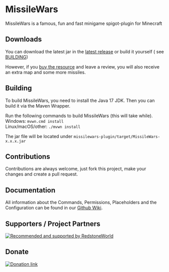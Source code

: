 # MissileWars

MissileWars is a famous, fun and fast minigame spigot-plugin for Minecraft

## Downloads

You can download the latest jar in the [latest release](https://github.com/Butzlabben/missilewars/releases/latest) or build it yourself (
see [BUILDING](#building))

However, if you [buy the resource](https://www.spigotmc.org/resources/62947) and leave a review,
you will also receive an extra map and some more missiles.

## Building

To build MissileWars, you need to install the Java 17 JDK. Then you can build it via the Maven Wrapper.

Run the following commands to build MissileWars (this will take while).  
Windows: `mvwn.cmd install`     
Linux/macOS/other: `./mvwn install`

The jar file will be located under `missilewars-plugin/target/MissileWars-x.x.x.jar`

## Contributions

Contributions are always welcome, just fork this project, make your changes and create a pull request.

## Documentation

All information about the Commands, Permissions, Placeholders and the Configuration can be found
in our [Github Wiki](https://github.com/Butzlabben/missilewars/wiki).

## Supporters / Project Partners

[![Recommended and supported by RedstoneWorld](https://redstoneworld.de/bilder/kooperation/RedstoneWorld-Logo_small.png)](https://redstoneworld.de)

## Donate

[![Donation link](https://www.paypalobjects.com/en_US/DK/i/btn/btn_donateCC_LG.gif)](https://www.paypal.com/cgi-bin/webscr?cmd=_donations&business=naegele_daniel%40web.de&currency_code=EUR&source=url)
